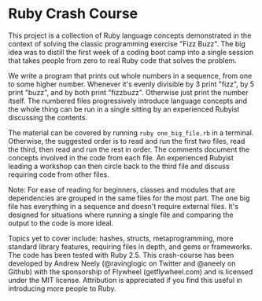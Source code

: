 # Ruby Crash Course

This project is a collection of Ruby language concepts demonstrated in the context of solving the classic programming exercise "Fizz Buzz". The big idea was to distill the first week of a coding boot camp into a single session that takes people from zero to real Ruby code that solves the problem.

We write a program that prints out whole numbers in a sequence, from one to some higher number. Whenever it's evenly divisible by 3 print "fizz", by 5 print "buzz", and by both print "fizzbuzz". Otherwise just print the number itself. The numbered files progressively introduce language concepts and the whole thing can be run in a single sitting by an experienced Rubyist discussing the contents.

The material can be covered by running `ruby one_big_file.rb` in a terminal. Otherwise, the suggested order is to read and run the first two files, read the third, then read and run the rest in order. The comments document the concepts involved in the code from each file. An experienced Rubyist leading a workshop can then circle back to the third file and discuss requiring code from other files.

Note: For ease of reading for beginners, classes and modules that are dependencies are grouped in the same files for the most part. The one big file has everything in a sequence and doesn't require external files. It's designed for situations where running a single file and comparing the output to the code is more ideal.

Topics yet to cover include: hashes, structs, metaprogramming, more standard library features, requiring files in depth, and gems or frameworks. The code has been tested with Ruby 2.5. This crash-course has been developed by Andrew Neely (@ravinglogic on Twitter and @aneely on Github) with the sponsorship of Flywheel (getflywheel.com) and is licensed under the MIT license. Attribution is appreciated if you find this useful in introducing more people to Ruby.
